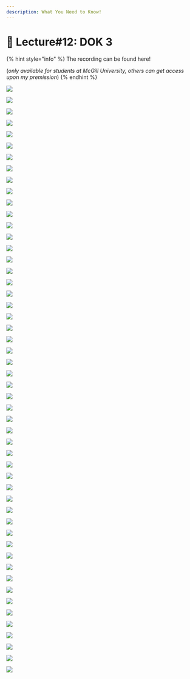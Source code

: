 ```yaml
---
description: What You Need to Know!
---
```


# 🙏 Lecture#12: DOK 3

{% hint style="info" %}
The recording can be found here!

(_only available for students at McGill University, others can get access upon my premission_)
{% endhint %}



![](<../.gitbook/assets/image (470).png>)

![](<../.gitbook/assets/image (471).png>)

![](<../.gitbook/assets/image (472).png>)

![](<../.gitbook/assets/image (473).png>)

![](<../.gitbook/assets/image (474).png>)

![](<../.gitbook/assets/image (475).png>)

![](<../.gitbook/assets/image (476).png>)

![](<../.gitbook/assets/image (477).png>)

![](<../.gitbook/assets/image (478).png>)

![](<../.gitbook/assets/image (479).png>)

![](<../.gitbook/assets/image (480).png>)

![](<../.gitbook/assets/image (481).png>)

![](<../.gitbook/assets/image (482).png>)

![](<../.gitbook/assets/image (483).png>)

![](<../.gitbook/assets/image (484).png>)

![](<../.gitbook/assets/image (485).png>)

![](<../.gitbook/assets/image (486).png>)

![](<../.gitbook/assets/image (487).png>)

![](<../.gitbook/assets/image (488).png>)

![](<../.gitbook/assets/image (489).png>)

![](<../.gitbook/assets/image (490).png>)

![](<../.gitbook/assets/image (491).png>)

![](<../.gitbook/assets/image (492).png>)

![](<../.gitbook/assets/image (493).png>)

![](<../.gitbook/assets/image (494).png>)

![](<../.gitbook/assets/image (495).png>)

![](<../.gitbook/assets/image (496).png>)

![](<../.gitbook/assets/image (497).png>)

![](<../.gitbook/assets/image (498).png>)

![](<../.gitbook/assets/image (499).png>)

![](<../.gitbook/assets/image (500).png>)

![](<../.gitbook/assets/image (501).png>)

![](<../.gitbook/assets/image (502).png>)

![](<../.gitbook/assets/image (503).png>)

![](<../.gitbook/assets/image (504).png>)

![](<../.gitbook/assets/image (505).png>)

![](<../.gitbook/assets/image (506).png>)

![](<../.gitbook/assets/image (507).png>)

![](<../.gitbook/assets/image (508).png>)

![](<../.gitbook/assets/image (509).png>)

![](<../.gitbook/assets/image (510).png>)

![](<../.gitbook/assets/image (511).png>)

![](<../.gitbook/assets/image (513).png>)

![](<../.gitbook/assets/image (514).png>)

![](<../.gitbook/assets/image (515).png>)

![](<../.gitbook/assets/image (516).png>)

![](<../.gitbook/assets/image (517).png>)

![](<../.gitbook/assets/image (518).png>)

![](<../.gitbook/assets/image (519).png>)

![](<../.gitbook/assets/image (520).png>)

![](<../.gitbook/assets/image (521).png>)

![](<../.gitbook/assets/image (522).png>)
